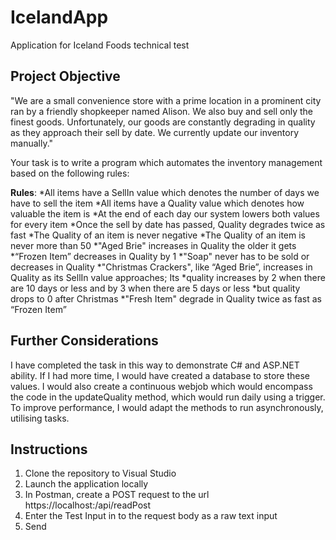 # IcelandApp
Application for Iceland Foods technical test

## Project Objective
"We are a small convenience store with a prime location in a prominent city ran by a friendly
shopkeeper named Alison. We also buy and sell only the finest goods. Unfortunately, our goods are
constantly degrading in quality as they approach their sell by date. We currently update our
inventory manually."

Your task is to write a program which automates the inventory management based on the following rules:

**Rules**:
*All items have a SellIn value which denotes the number of days we have to sell the item
*All items have a Quality value which denotes how valuable the item is
*At the end of each day our system lowers both values for every item
*Once the sell by date has passed, Quality degrades twice as fast
*The Quality of an item is never negative
*The Quality of an item is never more than 50
*"Aged Brie" increases in Quality the older it gets
*“Frozen Item” decreases in Quality by 1
*"Soap" never has to be sold or decreases in Quality
*"Christmas Crackers", like “Aged Brie”, increases in Quality as its SellIn value approaches; Its
*quality increases by 2 when there are 10 days or less and by 3 when there are 5 days or less
*but quality drops to 0 after Christmas
*"Fresh Item" degrade in Quality twice as fast as “Frozen Item”

## Further Considerations
I have completed the task in this way to demonstrate C# and ASP.NET ability. If I had more time, I would have created a database to store these values. I would also create a continuous webjob which would encompass the code in the updateQuality method, which would run daily using a trigger. To improve performance, I would adapt the methods to run asynchronously, utilising tasks.

## Instructions
1. Clone the repository to Visual Studio
2. Launch the application locally
3. In Postman, create a POST request to the url https://localhost:<port>/api/readPost
4. Enter the Test Input in to the request body as a raw text input
5. Send
  
